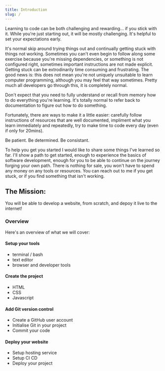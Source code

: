 ```yaml
---
title: Introduction
slug: /
---
```


Learning to code can be both challenging and rewarding... if you stick with it. While you're just starting out, it will be mostly challenging. It's helpful to set your expectations early.

It's normal skip around trying things out and continually getting stuck with things not working. Sometimes you can't even begin to follow along some exercise because you're missing dependencies, or something is not configured right, sometimes important instructions are not made explicit. Getting stuck can be extrodinarily time consuming and frustrating. The good news is: this does not mean you're not uniquely unsuitable to learn computer programming, although you may feel that way sometimes. Pretty much all developers go through this, it is completely normal.

Don't expect that you need to fully understand or recall from memory how to do everything you're learning. It's totally normal to refer back to documentation to figure out how to do something.

Fortunately, there are ways to make it a little easier: carefully follow instructions of resources that are well documented, impliment what you learn immediately and repeatedly, try to make time to code every day (even if only for 20mins).

Be patient. Be determined. Be consistant.

To help you get you started I would like to share some things I've learned so far. I'll show a path to get started, enough to experience the basics of software development, enough for you to be able to continue on the journey forging your own path. There is nothing for sale, you won't have to spend any money on any tools or resources. You can reach out to me if you get stuck, or if you find something that isn't working.

## The Mission:

You will be able to develop a website, from scratch, and depoy it live to the internet!

### Overview

Here's an overview of what we will cover:

#### Setup your tools

- terminal / bash
- text editor
- browser and developer tools

#### Create the project

- HTML
- CSS
- Javascript

#### Add Git version control

- Create a GitHub user account
- Initialise Git in your project
- Commit your code

#### Deploy your website

- Setup hosting service
- Setup CI CD
- Deploy your project
